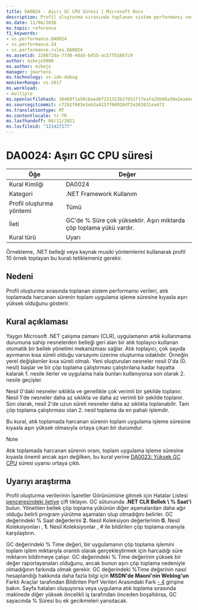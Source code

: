 ```yaml
---
title: DA0024 - Aşırı GC CPU Süresi | Microsoft Docs
description: Profil oluşturma sırasında toplanan sistem performansı verileri, atık toplamada harcanan sürenin toplam uygulama işleme süresine kıyasla aşırı yüksek olduğunu gösterir.
ms.date: 11/04/2016
ms.topic: reference
f1_keywords:
- vs.performance.DA0024
- vs.performance.24
- vs.performance.rules.DA0024
ms.assetid: 228872da-77d0-4da5-b455-ac57fb1867c9
author: mikejo5000
ms.author: mikejo
manager: jmartens
ms.technology: vs-ide-debug
monikerRange: vs-2017
ms.workload:
- multiple
ms.openlocfilehash: 30468f1a58cbaed6f231322b27651f17eafa2bb06a30e2ea4ee2470da80352d0
ms.sourcegitcommit: c72b2f603e1eb3a4157f00926df2e263831ea472
ms.translationtype: MT
ms.contentlocale: tr-TR
ms.lasthandoff: 08/12/2021
ms.locfileid: "121427177"
---
```

# <a name="da0024-excessive-gc-cpu-time"></a>DA0024: Aşırı GC CPU süresi

|Öğe|Değer|
|-|-|
|Kural Kimliği|DA0024|
|Kategori|.NET Framework Kullanım|
|Profil oluşturma yöntemi|Tümü|
|İleti|GC'de % Süre çok yüksektir. Aşırı miktarda çöp toplama yükü vardır.|
|Kural türü|Uyarı|

 Örnekleme, .NET belleği veya kaynak musiki yöntemlerini kullanarak profil 10 örnek toplayan bu kuralı tetiklemeniz gerekir.

## <a name="cause"></a>Nedeni
 Profil oluşturma sırasında toplanan sistem performansı verileri, atık toplamada harcanan sürenin toplam uygulama işleme süresine kıyasla aşırı yüksek olduğunu gösterir.

## <a name="rule-description"></a>Kural açıklaması
 Yaygın Microsoft .NET çalışma zamanı (CLR), uygulamanın artık kullanmama durumuna sahip nesnelerden belleği geri alan bir atık toplayıcı kullanan otomatik bir bellek yönetimi mekanizması sağlar. Atık toplayıcı, çok sayıda ayırmanın kısa süreli olduğu varsayımı üzerine oluşturma odaklıdır. Örneğin yerel değişkenler kısa süreli olmalı. Yeni oluşturulan nesneler nesil 0'da (0. nesil) başlar ve bir çöp toplama çalıştırması çalıştırılana kadar hayatta kalarak 1. nesile ilerler ve uygulama hala bunları kullanıyorsa son olarak 2. nesile geçişler.

 Nesil 0'daki nesneler sıklıkla ve genellikle çok verimli bir şekilde toplanır. Nesil 1'de nesneler daha az sıklıkta ve daha az verimli bir şekilde toplanır. Son olarak, nesil 2'de uzun süreli nesneler daha az sıklıkta toplanabilir. Tam çöp toplama çalıştırması olan 2. nesil toplama da en pahalı işlemdir.

 Bu kural, atık toplamada harcanan sürenin toplam uygulama işleme süresine kıyasla aşırı yüksek olmasıyla ortaya çıkan bir durumdur.

> [!NOTE]
> Atık toplamada harcanan sürenin oranı, toplam uygulama işleme süresine kıyasla önemli ancak aşırı değilken, bu kural yerine [DA0023: Yüksek GC CPU](../profiling/da0023-high-gc-cpu-time.md) süresi uyarısı ortaya çıktı.

## <a name="how-to-investigate-a-warning"></a>Uyarıyı araştırma
 Profil oluşturma verilerinin İşaretler Görünümüne gitmek için Hatalar Listesi [penceresindeki iletiye](../profiling/marks-view.md) çift tıklayın. GC sütununda **.NET CLR Bellek \\ % Saat'i** bulun. Yönetilen bellek çöp toplama yükünün diğer aşamalardan daha ağır olduğu belirli program yürütme aşamaları olup olmadığını belirler. GC değerindeki % Saat değerlerini **2.** Nesil Koleksiyon değerlerinin **0.** Nesil Koleksiyonları , **1.** Nesil Koleksiyonlar , # ile bildirilen çöp toplama oranıyla karşılaştırın.

 GC değerindeki % Time değeri, bir uygulamanın çöp toplama işlemini toplam işlem miktarıyla orantılı olarak gerçekleştirmek için harcadığı süre miktarını bildirmeye çalışır. GC değerindeki % Time değerinin yüksek bir değer raporlayanaları olduğunu, ancak bunun aşırı çöp toplama nedeniyle olmadığının farkında olmak gerekir. GC değerindeki %Time değerinin nasıl hesaplandığı hakkında daha fazla bilgi için **MSDN'de Maoni'nin Weblog'un** Farklı Araçlar tarafından Bildirilen Perf Verileri Arasındaki Fark [- 4](https://devblogs.microsoft.com/maoni/archive/difference-between-perf-data-reported-by-different-tools-4.aspx) girişine bakın. Sayfa hataları oluşuyorsa veya uygulama atık toplama sırasında makinede diğer yüksek öncelikli iş tarafından önceden boşaltılırsa, GC sayacında % Süresi bu ek gecikmeleri yansıtacak.

